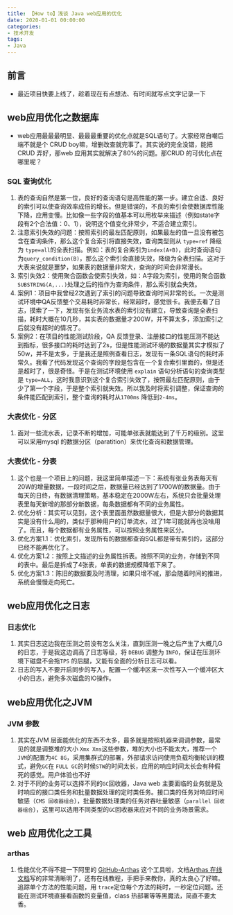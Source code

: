 ```yaml
---
title: 【How to】浅谈 Java web应用的优化
date: 2020-01-01 00:00:00
categories: 
- 技术开发
tags:
- Java
---
```



## 前言

* 最近项目快要上线了，趁着现在有点想法、有时间就写点文字记录一下

## web应用优化之数据库

* web应用最最最明显、最最最重要的优化点就是SQL语句了。大家经常自嘲后端不就是个 CRUD boy嘛，增删改查就完事了。其实说的完全没错，能把CRUD 弄好，那web 应用其实就解决了80%的问题。那CRUD 的可优化点在哪里呢？

### SQL 查询优化

1. 表的查询自然是第一位，良好的查询语句是高性能的第一步。建立合适、良好的索引可以使查询效率成倍的增长。但是错误的，不良的索引会使数据库性能下降，应用变慢。比如像一些字段的值基本可以用枚举来描述（例如state字段有2个合法值：0、1），说明这个值变化非常少，不适合建立索引。
2. 注意索引失效的问题：按照索引的最左匹配原则，如果最左的值一旦没有被包含在查询条件，那么这个复合索引将直接失效，查询类型则从 `type=ref` 降级为 `type=all`的全表扫描。例如：表的复合索引为`index(A+B)`，此时查询语句为`query_condition(B)`，那么这个索引会直接失效，降级为全表扫描。这对于大表来说就是噩梦，如果表的数据量非常大，查询的时间会非常漫长。
3. 索引失效2：使用聚合函数会使索引失效，如：A字段为索引，使用的聚合函数`SUBSTRING(A,...)`处理之后的指作为查询条件，那么索引就会失效。
4. 案例1：项目中我曾经2次遇到了索引的问题导致查询时间非常的长。一次是测试环境中QA反馈整个交易耗时非常长，经常超时，感觉很卡。我便去看了日志，摸索了一下，发现有张业务流水表的索引没有建立，导致查询是全表扫描，耗时大概在10几秒，其实表的数据量才200W，并不算太多，添加索引之后就没有超时的情况了。
5. 案例2：在项目的性能测试阶段，QA 反馈登录、注册接口的性能压测不能达到指标，很多接口的耗时达到了2s，但是性能测试环境的数据量其实才模拟了50w，并不是太多，于是我还是照例查看日志，发现有一条SQL语句的耗时非常久。我看了代码发现这个查询的字段是包含在一个复合索引里面的，但是还是超时了，很是奇怪。于是在测试环境使用 `explain` 语句分析语句的查询类型是 `type=ALL`，这时我意识到这个复合索引失效了，按照最左匹配原则，由于少了第一个字段，于是整个索引就失效。所以我及时将索引调整，保证查询的条件能匹配到索引，整个查询的耗时从`1700ms` 降低到`2-4ms`。

### 大表优化 - 分区

1. 面对一些流水表，记录不断的增加，可能单张表就能达到了千万的级别。这里可以采用mysql 的数据分区（paratition）来优化查询和数据管理。

### 大表优化 - 分表

1. 这个也是一个项目上的问题，我这里简单描述一下：系统有张业务表每天有20W的增量数据，一段时间之后，数据量已经达到了1700W的数据量。由于每天的日终，有数据清理策略，基本稳定在2000W左右，系统只会批量处理表里每天新增的那部分新数据，每条数据都有不同的业务属性。
2. 优化分析：其实可以见到，这个表里面虽然数据量很大，但是大部分的数据其实是没有什么用的，类似于那种用户的订单流水，过了1年可能就再也没啥用了。而且，每个数据都有业务属性，可以按照业务属性来区分。
3. 优化方案1.1：优化索引，发现所有的数据都查询SQL都是带有索引的，这部分已经不能再优化了。
4. 优化方案1.2：按照上文描述的业务属性拆表。按照不同的业务，存储到不同的表中。最后是拆成了4张表，单表的数据规模降低下来了。
5. 优化方案1.3：陈旧的数据要及时清理，如果只增不减，那会随着时间的推进，系统会慢慢走向死亡。

## web应用优化之日志

### 日志优化

1. 其实日志这边我在压测之前没有怎么关注，直到压测一晚之后产生了大概几G的日志，于是我这边调高了日志等级，将 `DEBUG` 调整为 `INFO`，保证在压测环境下磁盘不会拖`TPS` 的后腿，又能有全面的分析日志可以看。
2. 日志的写入不要开启同步的写入，配置一个缓冲区来一次性写入一个缓冲区大小的日志，避免多次磁盘的IO操作。

## web应用优化之JVM

### JVM 参数

1. 其实在JVM 层面能优化的东西不太多，最多就是按照机器来调调参数，最常见的就是调整堆的大小 `Xmx Xms`这些参数，堆的大小也不能太大，推荐一个`JVM`的配置为`4C 8G`，采用集群式的部署，外部请求访问使用负载均衡轮训的模式，避免`GC`在 `FULL GC`的时候`STW`的时间太长，应用的响应时间太长会有种假死的感觉。用户体验也不好
2. 对于不同的业务可以选择不同的`GC`回收器，Java web 主要面临的业务就是及时响应的接口类任务和批量数据处理的定时类任务。接口类的任务对响应时间敏感（`CMS 回收器组合`），批量数据处理类的任务对吞吐量敏感（`parallel 回收器组合`），这里可以选用不同类型的`GC`回收器来应对不同的业务场景需求。

## web 应用优化之工具

### arthas

1. 性能优化不得不提一下阿里的 [GitHub-Arthas](https://github.com/alibaba/arthas) 这个工具啦，文档[Arthas 在线文档](https://arthas.aliyun.com/doc/)写的非常清晰明了，还有在线教程，手把手来教你，真的太良心了好嘛。追踪单个方法的性能问题，用 `trace`定位每个方法的耗时，一秒定位问题。还能在测试环境直接看函数的变量值，class 热部署等等黑魔法，简直不要太香。
